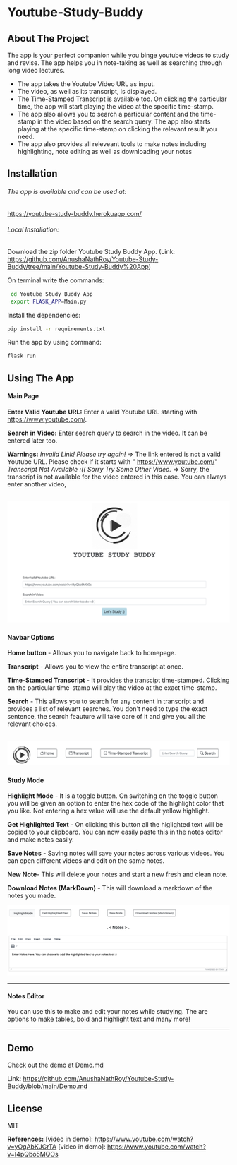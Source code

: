 # Youtube-Study-Buddy

## About The Project
The app is your perfect companion while you binge youtube videos to study and revise. The app helps you in note-taking as well as searching through long video lectures.

- The app takes the Youtube Video URL as input.
- The video, as well as its transcript, is displayed.
- The Time-Stamped Transcript is available too. On clicking the particular time, the app will start playing the video at the specific time-stamp.
- The app also allows you to search a particular content and the time-stamp in the video based on the search query. The app also starts playing at the specific time-stamp on clicking the relevant result you need.
- The app also provides all releveant tools to make notes including highlighting, note editing as well as downloading your notes


## Installation

###### The app is available and can be used at:
https://youtube-study-buddy.herokuapp.com/

###### Local Installation:

Download the zip folder Youtube Study Buddy App. 
(Link: https://github.com/AnushaNathRoy/Youtube-Study-Buddy/tree/main/Youtube-Study-Buddy%20App)

On terminal write the commands:

```sh
 cd Youtube Study Buddy App
 export FLASK_APP=Main.py
```

Install the dependencies:

```sh
pip install -r requirements.txt
```

Run the app by using command:

```sh
flask run
```

## Using The App

#### Main Page

**Enter Valid Youtube URL:**
Enter a valid Youtube URL starting with https://www.youtube.com/.

**Search in Video:**
Enter search query to search in the video. It can be entered later too.

**Warnings:**
 *Invalid Link! Please try again!* => The link entered is not a valid Youtube URL. Please check if it starts with " https://www.youtube.com/"
*Transcript Not Available :(( Sorry Try Some Other Video.* => Sorry, the transcript is not available for the video entered in this case. You can always enter another video,  

![alt text](https://github.com/AnushaNathRoy/Youtube-Study-Buddy/blob/main/readmeImages/mainmenu.png)
---


#### Navbar Options
**Home button** - Allows you to navigate back to homepage.

**Transcript** - Allows you to view the entire transcript at once.

**Time-Stamped Transcript** - It provides the transcipt time-stamped. Clicking on the particular time-stamp will play the video at the exact time-stamp.

**Search** - This allows you to search for any content in transcript and provides a list of relevant searches. You don't need to type the exact sentence, the search feauture will take care of it and give you all the relevant choices.

![alt text](https://github.com/AnushaNathRoy/Youtube-Study-Buddy/blob/main/readmeImages/navbar.png)
---

#### Study Mode
**Highlight Mode** - It is a toggle button. On switching on the toggle button you will be given an option to enter the hex code of the highlight color that you like. Not entering a hex value will use the default yellow highlight.

**Get Highlighted Text** - On clicking this button all the higlighted text will be copied to your clipboard. You can now easily paste this in the notes editor and make notes easily. 

**Save Notes** - Saving notes will save your notes across various videos. You can open different videos and edit on the same notes. 

**New Note**- This will delete your notes and start a new fresh and clean note.

**Download Notes (MarkDown)** - This will download a markdown of the notes you made.

![alt text](https://github.com/AnushaNathRoy/Youtube-Study-Buddy/blob/main/readmeImages/studymode.png)


---

#### Notes Editor

You can use this to make and edit your notes while studying. The are options to make tables, bold and highlight text and many more!


---

## Demo
Check out the demo at Demo.md

Link: https://github.com/AnushaNathRoy/Youtube-Study-Buddy/blob/main/Demo.md

## License

MIT

**References:**
[video in demo]: <https://www.youtube.com/watch?v=yOgAbKJGrTA>
[video in demo]: <https://www.youtube.com/watch?v=I4pQbo5MQOs>
   
 
